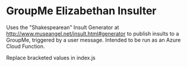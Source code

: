 GroupMe Elizabethan Insulter
============================

Uses the "Shakespearean" Insult Generator at http://www.museangel.net/insult.html#generator to publish insults to a GroupMe, triggered by a user message.  Intended to be run as an Azure Cloud Function.

Replace bracketed values in index.js